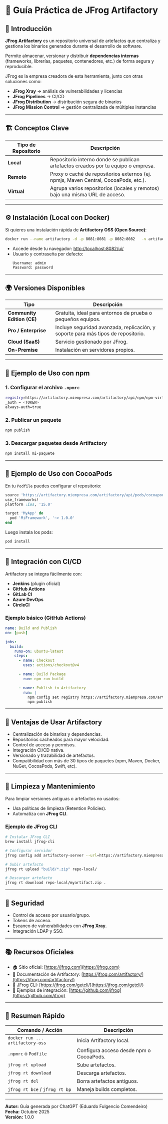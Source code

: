 # 🧩 Guía Práctica de JFrog Artifactory

## 📘 Introducción

**JFrog Artifactory** es un repositorio universal de artefactos que centraliza y gestiona los binarios generados durante el desarrollo de software.

Permite almacenar, versionar y distribuir **dependencias internas** (frameworks, librerías, paquetes, contenedores, etc.) de forma segura y reproducible.

JFrog es la empresa creadora de esta herramienta, junto con otras soluciones como:
- **JFrog Xray** → análisis de vulnerabilidades y licencias  
- **JFrog Pipelines** → CI/CD  
- **JFrog Distribution** → distribución segura de binarios  
- **JFrog Mission Control** → gestión centralizada de múltiples instancias

---

## 🏗️ Conceptos Clave

| Tipo de Repositorio | Descripción |
|----------------------|-------------|
| **Local** | Repositorio interno donde se publican artefactos creados por tu equipo o empresa. |
| **Remoto** | Proxy o caché de repositorios externos (ej. npmjs, Maven Central, CocoaPods, etc.). |
| **Virtual** | Agrupa varios repositorios (locales y remotos) bajo una misma URL de acceso. |

---

## ⚙️ Instalación (Local con Docker)

Si quieres una instalación rápida de **Artifactory OSS (Open Source)**:

```bash
docker run --name artifactory -d -p 8081:8081 -p 8082:8082   -v artifactory-data:/var/opt/jfrog/artifactory   docker.bintray.io/jfrog/artifactory-oss:latest
```

- Accede desde tu navegador: [http://localhost:8082/ui/](http://localhost:8082/ui/)
- Usuario y contraseña por defecto:
  ```
  Username: admin
  Password: password
  ```

---

## 🌍 Versiones Disponibles

| Tipo | Descripción |
|------|--------------|
| **Community Edition (CE)** | Gratuita, ideal para entornos de prueba o pequeños equipos. |
| **Pro / Enterprise** | Incluye seguridad avanzada, replicación, y soporte para más tipos de repositorio. |
| **Cloud (SaaS)** | Servicio gestionado por JFrog. |
| **On-Premise** | Instalación en servidores propios. |

---

## 🧱 Ejemplo de Uso con npm

### 1. Configurar el archivo `.npmrc`

```bash
registry=https://artifactory.miempresa.com/artifactory/api/npm/npm-virtual/
_auth = <TOKEN>
always-auth=true
```

### 2. Publicar un paquete

```bash
npm publish
```

### 3. Descargar paquetes desde Artifactory

```bash
npm install mi-paquete
```

---

## 🍎 Ejemplo de Uso con CocoaPods

En tu `Podfile` puedes configurar el repositorio:

```ruby
source 'https://artifactory.miempresa.com/artifactory/api/pods/cocoapods-virtual'
use_frameworks!
platform :ios, '15.0'

target 'MyApp' do
  pod 'MiFramework', '~> 1.0.0'
end
```

Luego instala los pods:

```bash
pod install
```

---

## 🔄 Integración con CI/CD

Artifactory se integra fácilmente con:

- **Jenkins** (plugin oficial)
- **GitHub Actions**
- **GitLab CI**
- **Azure DevOps**
- **CircleCI**

### Ejemplo básico (GitHub Actions)

```yaml
name: Build and Publish
on: [push]

jobs:
  build:
    runs-on: ubuntu-latest
    steps:
      - name: Checkout
        uses: actions/checkout@v4

      - name: Build Package
        run: npm run build

      - name: Publish to Artifactory
        run: |
          npm config set registry https://artifactory.miempresa.com/artifactory/api/npm/npm-local/
          npm publish
```

---

## 🧩 Ventajas de Usar Artifactory

- Centralización de binarios y dependencias.
- Repositorios cacheados para mayor velocidad.
- Control de acceso y permisos.
- Integración CI/CD nativa.
- Versionado y trazabilidad de artefactos.
- Compatibilidad con más de 30 tipos de paquetes (npm, Maven, Docker, NuGet, CocoaPods, Swift, etc).

---

## 🧰 Limpieza y Mantenimiento

Para limpiar versiones antiguas o artefactos no usados:
- Usa políticas de limpieza (Retention Policies).
- Automatiza con **JFrog CLI**.

### Ejemplo de JFrog CLI

```bash
# Instalar JFrog CLI
brew install jfrog-cli

# Configurar servidor
jfrog config add artifactory-server --url=https://artifactory.miempresa.com --user=admin --password=xxxx

# Subir artefacto
jfrog rt upload "build/*.zip" repo-local/

# Descargar artefacto
jfrog rt download repo-local/myartifact.zip .
```

---

## 🔐 Seguridad

- Control de acceso por usuario/grupo.
- Tokens de acceso.
- Escaneo de vulnerabilidades con **JFrog Xray**.
- Integración LDAP y SSO.

---

## 📚 Recursos Oficiales

- 🏠 Sitio oficial: [https://jfrog.com](https://jfrog.com)
- 📘 Documentación de Artifactory: [https://jfrog.com/artifactory/](https://jfrog.com/artifactory/)
- 🧰 JFrog CLI: [https://jfrog.com/getcli/](https://jfrog.com/getcli/)
- 🧪 Ejemplos de integración: [https://github.com/jfrog](https://github.com/jfrog)

---

## 🧾 Resumen Rápido

| Comando / Acción | Descripción |
|------------------|--------------|
| `docker run ... artifactory-oss` | Inicia Artifactory local. |
| `.npmrc` o `Podfile` | Configura acceso desde npm o CocoaPods. |
| `jfrog rt upload` | Sube artefactos. |
| `jfrog rt download` | Descarga artefactos. |
| `jfrog rt del` | Borra artefactos antiguos. |
| `jfrog rt bce` / `jfrog rt bp` | Maneja builds completos. |

---

**Autor:** Guía generada por ChatGPT (Eduardo Fulgencio Comendeiro)  
**Fecha:** Octubre 2025  
**Versión:** 1.0.0  
